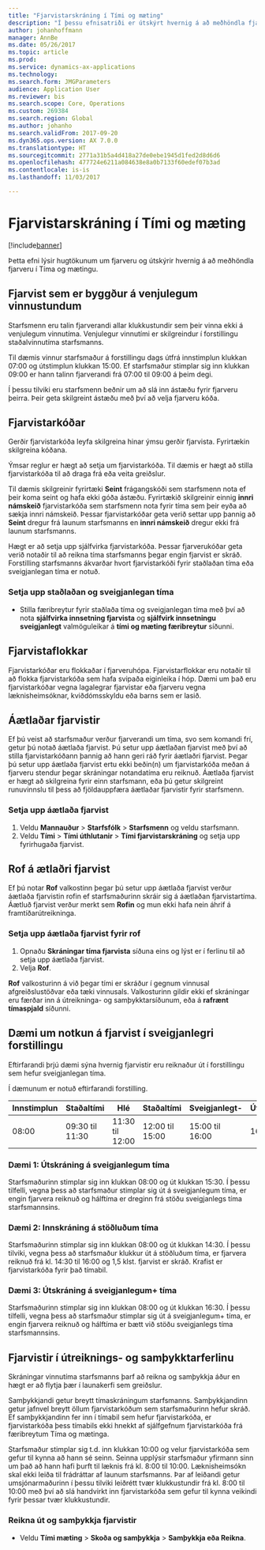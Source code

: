 ```yaml
---
title: "Fjarvistarskráning í Tími og mæting"
description: "Í þessu efnisatriði er útskýrt hvernig á að meðhöndla fjarvistarskráningu í Tími og mæting."
author: johanhoffmann
manager: AnnBe
ms.date: 05/26/2017
ms.topic: article
ms.prod: 
ms.service: dynamics-ax-applications
ms.technology: 
ms.search.form: JMGParameters
audience: Application User
ms.reviewer: bis
ms.search.scope: Core, Operations
ms.custom: 269384
ms.search.region: Global
ms.author: johanho
ms.search.validFrom: 2017-09-20
ms.dyn365.ops.version: AX 7.0.0
ms.translationtype: HT
ms.sourcegitcommit: 2771a31b5a4d418a27de0ebe1945d1fed2d8d6d6
ms.openlocfilehash: 477724e6211a084638e8a0b7133f60edef07b3ad
ms.contentlocale: is-is
ms.lasthandoff: 11/03/2017

---
```


# <a name="absence-registration-in-time-and-attendance"></a>Fjarvistarskráning í Tími og mæting

[!include[banner](../includes/banner.md)]

Þetta efni lýsir hugtökunum um fjarveru og útskýrir hvernig á að meðhöndla fjarveru í Tíma og mætingu.

## <a name="absence-that-is-based-on-regular-work-hours"></a>Fjarvist sem er byggður á venjulegum vinnustundum

Starfsmenn eru talin fjarverandi allar klukkustundir sem þeir vinna ekki á venjulegum vinnutíma. Venjulegur vinnutími er skilgreindur í forstillingu staðalvinnutíma starfsmanns.

Til dæmis vinnur starfsmaður á forstillingu dags útfrá innstimplun klukkan 07:00 og útstimplun klukkan 15:00. Ef starfsmaður stimplar sig inn klukkan 09:00 er hann talinn fjarverandi frá 07:00 til 09:00 á þeim degi.

Í þessu tilviki eru starfsmenn beðnir um að slá inn ástæðu fyrir fjarveru þeirra. Þeir geta skilgreint ástæðu með því að velja fjarveru kóða.

## <a name="absence-codes"></a>Fjarvistarkóðar

Gerðir fjarvistarkóða leyfa skilgreina hinar ýmsu gerðir fjarvista. Fyrirtækin skilgreina kóðana.

Ýmsar reglur er hægt að setja um fjarvistarkóða. Til dæmis er hægt að stilla fjarvistarkóða til að draga frá eða veita greiðslur.

Til dæmis skilgreinir fyrirtæki **Seint** frágangskóði sem starfsmenn nota ef þeir koma seint og hafa ekki góða ástæðu. Fyrirtækið skilgreinir einnig **innri námskeið** fjarvistarkóða sem starfsmenn nota fyrir tíma sem þeir eyða að sækja innri námskeið. Þessar fjarvistarkóðar geta verið settar upp þannig að **Seint** dregur frá launum starfsmanns en **innri námskeið** dregur ekki frá launum starfsmanns.

Hægt er að setja upp sjálfvirka fjarvistarkóða. Þessar fjarverukóðar geta verið notaðir til að reikna tíma starfsmanns þegar engin fjarvist er skráð. Forstilling starfsmanns ákvarðar hvort fjarvistarkóði fyrir staðlaðan tíma eða sveigjanlegan tíma er notuð.

### <a name="set-up-standard-time-and-flex-time"></a>Setja upp staðlaðan og sveigjanlegan tíma

- Stilla færibreytur fyrir staðlaða tíma og sveigjanlegan tíma með því að nota **sjálfvirka innsetning fjarvista** og **sjálfvirk innsetningu sveigjanlegt** valmöguleikar á **tími og mæting færibreytur** síðunni.

## <a name="absence-groups"></a>Fjarvistaflokkar

Fjarvistarkóðar eru flokkaðar í fjarveruhópa. Fjarvistarflokkar eru notaðir til að flokka fjarvistarkóða sem hafa svipaða eiginleika í hóp. Dæmi um það eru fjarvistarkóðar vegna lagalegrar fjarvistar eða fjarveru vegna læknisheimsóknar, kviðdómsskyldu eða barns sem er lasið.

## <a name="planned-absence"></a>Áætlaðar fjarvistir

Ef þú veist að starfsmaður verður fjarverandi um tíma, svo sem komandi frí, getur þú notað áætlaða fjarvist. Þú setur upp áætlaðan fjarvist með því að stilla fjarvistarkóðann þannig að hann geri ráð fyrir áætlaðri fjarvist. Þegar þú setur upp áætlaða fjarvist ertu ekki beðin(n) um fjarvistarkóða meðan á fjarveru stendur þegar skráningar notandatíma eru reiknuð. Áætlaða fjarvist er hægt að skilgreina fyrir einn starfsmann, eða þú getur skilgreint runuvinnslu til þess að fjöldauppfæra áætlaðar fjarvistir fyrir starfsmenn.

### <a name="set-up-planned-absence"></a>Setja upp áætlaða fjarvist

1. Veldu **Mannauður** &gt; **Starfsfólk** &gt; **Starfsmenn** og veldu starfsmann.
2. Veldu **Tími** &gt; **Tími úthlutanir** &gt; **Tími fjarvistarskráning** og setja upp fyrirhugaða fjarvist.

## <a name="interrupted-planned-absence"></a>Rof á ætlaðri fjarvist

Ef þú notar **Rof** valkostinn þegar þú setur upp áætlaða fjarvist verður áætlaða fjarvistin rofin ef starfsmaðurinn skráir sig á áætlaðan fjarvistartíma. Áætluð fjarvist verður merkt sem **Rofin** og mun ekki hafa nein áhrif á framtíðarútreikninga.

### <a name="set-up-a-planned-absence-for-interruption"></a>Setja upp áætlaða fjarvist fyrir rof

1. Opnaðu **Skráningar tíma fjarvista** síðuna eins og lýst er í ferlinu til að setja upp áætlaða fjarvist.
2. Velja **Rof**.

**Rof** valkosturinn á við þegar tími er skráður í gegnum vinnusal afgreiðslustöðvar eða tæki vinnusals. Valkosturinn gildir ekki ef skráningar eru færðar inn á útreikninga- og samþykktarsíðunum, eða á **rafrænt tímaspjald** síðunni.

## <a name="examples-of-the-use-of-absence-in-a-flex-profile"></a>Dæmi um notkun á fjarvist í sveigjanlegri forstillingu

Eftirfarandi þrjú dæmi sýna hvernig fjarvistir eru reiknaður út í forstillingu sem hefur sveigjanlegan tíma.

Í dæmunum er notuð eftirfarandi forstilling.

| Innstimplun | Staðaltími    | Hlé             | Staðaltími | Sveigjanlegt-        | Útstimplun | Sveigjanlegt+        |
|----------|------------------|-------------------|---------------|--------------|-----------|--------------|
| 08:00     | 09:30 til 11:30 | 11:30 til 12:00 | 12:00 til 15:00 | 15:00 til 16:00 | 16:00      | 16: 00 til 18: 00 |

### <a name="example-1-signing-out-during-a-flex--period"></a>Dæmi 1: Útskráning á sveigjanlegum tíma

Starfsmaðurinn stimplar sig inn klukkan 08:00 og út klukkan 15:30. Í þessu tilfelli, vegna þess að starfsmaður stimplar sig út á sveigjanlegum tíma, er engin fjarvera reiknuð og hálftíma er dreginn frá stöðu sveigjanlegs tíma starfsmannsins.

### <a name="example-2-signing-out-in-during-standard-time-period"></a>Dæmi 2: Innskráning á stöðluðum tíma

Starfsmaðurinn stimplar sig inn klukkan 08:00 og út klukkan 14:30. Í þessu tilviki, vegna þess að starfsmaður klukkur út á stöðluðum tíma, er fjarvera reiknuð frá kl. 14:30 til 16:00 og 1,5 klst. fjarvist er skráð. Krafist er fjarvistarkóða fyrir það tímabil.

### <a name="example-3-signing-out-during-a-flex-period"></a>Dæmi 3: Útskráning á sveigjanlegum+ tíma

Starfsmaðurinn stimplar sig inn klukkan 08:00 og út klukkan 16:30. Í þessu tilfelli, vegna þess að starfsmaður stimplar sig út á sveigjanlegum+ tíma, er engin fjarvera reiknuð og hálftíma er bætt við stöðu sveigjanlegs tíma starfsmannsins.

## <a name="absence-in-the-calculation-and-approval-process"></a>Fjarvistir í útreiknings- og samþykktarferlinu

Skráningar vinnutíma starfsmanns þarf að reikna og samþykkja áður en hægt er að flytja þær í launakerfi sem greiðslur.

Samþykkjandi getur breytt tímaskráningum starfsmanns. Samþykkjandinn getur jafnvel breytt öllum fjarvistarkóðum sem starfsmaðurinn hefur skráð. Ef samþykkjandinn fer inn í tímabil sem hefur fjarvistarkóða, er fjarvistarkóða þess tímabils ekki hnekkt af sjálfgefnum fjarvistarkóða frá færibreytum Tíma og mætinga.

Starfsmaður stimplar sig t.d. inn klukkan 10:00 og velur fjarvistarkóða sem gefur til kynna að hann sé seinn. Seinna upplýsir starfsmaður yfirmann sinn um það að hann hafi þurft til læknis frá kl. 8:00 til 10:00. Læknisheimsókn skal ekki leiða til frádráttar af launum starfsmanns. Þar af leiðandi getur umsjónarmaðurinn í þessu tilviki leiðrétt tvær klukkustundir frá kl. 8:00 til 10:00 með því að slá handvirkt inn fjarvistarkóða sem gefur til kynna veikindi fyrir þessar tvær klukkustundir.

### <a name="calculate-and-approve-absence"></a>Reikna út og samþykkja fjarvistir

- Veldu **Tími mæting** &gt; **Skoða og samþykkja** &gt; **Samþykkja eða Reikna**.

